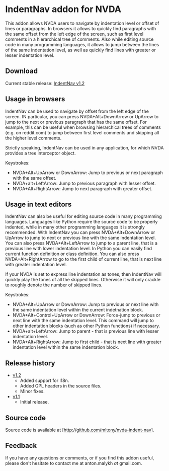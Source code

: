 # IndentNav addon for NVDA
This addon allows NVDA users to navigate by indentation level or offset of lines or paragraphs.
In browsers it allows to quickly find paragraphs with the same offset from the left edge of the screen, such as first level comments in a hierarchical tree of comments.
Also while editing source code in many programming languages, it allows to jump between the lines of the same indentation level, as well as quickly find lines with greater or lesser indentation level.
## Download
Current stable release: [IndentNav v1.2](https://github.com/mltony/nvda-indent-nav/raw/master/releases/IndentNav-1.2.nvda-addon)

## Usage in browsers
IndentNav can be used to navigate by  offset from the left edge of the screen. 
IN particular, you can press NVDA+Alt+DownArrow or UpArrow to jump to the next or previous paragraph that has the same offset. 
For example, this can be useful when browsing hierarchical trees of comments (e.g. on reddit.com) to jump between  first level comments and skipping all the higher level comments.

Strictly speaking, IndentNav can be used in any application, for which NVDA provides a tree interceptor object.

Keystrokes:

* NVDA+Alt+UpArrow or DownArrow: Jump to previous or next paragraph with the same offset.
* NVDA+alt+LeftArrow: Jump to previous paragraph with lesser offset.
* NVDA+Alt+RightArrow: Jump to next paragraph with greater offset.

## Usage in text editors
IndentNav can also be useful for editing source code in many programming languages. 
Languages like Python require the source code to be properly indented, while in many other programming languages it is strongly recommended.
With IndentNav you can press NVDA+Alt+DownArrow or UpArrow to jump to next or previous line with the same indentation level.
You can also press NVDA+Alt+LeftArrow to jump to a parent line, that is a previous line with lower indentation level.
In Python you can easily find current function definition or class definition.
You can also press NVDA+Alt+RightArrow to go to the first child of current line, that is next line with greater indentation level.

If your NVDA is set to express line indentation as tones, then IndentNav will quickly play the tones of all the skipped lines.
Otherwise it will only crackle to roughly denote the number of skipped lines.

Keystrokes:

* NVDA+Alt+UpArrow or DownArrow: Jump to previous or next line with the same indentation level within the current indetnation block.
* NVDA+Alt+Control+UpArrow or DownArrow: Force-jump to previous or next line with the same indentation level. This command will jump to other indentation blocks (such as other Python functions) if necessary.
* NVDA+alt+LeftArrow: Jump to parent - that is previous line with lesser indentation level.
* NVDA+Alt+RightArrow: Jump to first child - that is next line with greater indentation level within the same indentation block.

## Release history
* [v1.2](https://github.com/mltony/nvda-indent-nav/raw/master/releases/IndentNav-1.2.nvda-addon)
  * Added support for i18n.
  * Added GPL headers in the source files.
  * Minor fixes.
* [v1.1](https://github.com/mltony/nvda-indent-nav/raw/master/releases/IndentNav-1.1.nvda-addon)
  * Initial release.

## Source code
Source code is available at [http://github.com/mltony/nvda-indent-nav].

## Feedback
If you have any questions or comments, or if you find this addon useful, please don't hesitate to contact me at anton.malykh *at* gmail.com.
